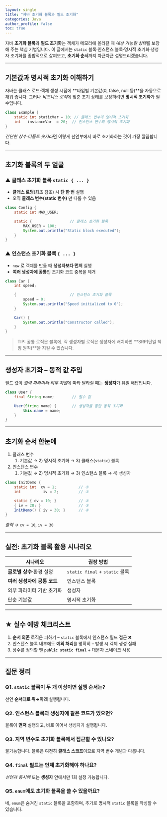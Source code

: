 ```yaml
---
layout: single
title: "자바 초기화 블록과 필드 초기화"
categories: Java
author_profile: false
toc: true
---
```


자바 **초기화 블록**과 **필드 초기화**는 객체가 메모리에 올라갈 때 *예상 가능한 상태*를 보장해 주는 핵심 기법입니다. 이 글에서는 `static` 블록·인스턴스 블록·명시적 초기화·생성자 초기화를 종합적으로 살펴보고, **초기화 순서**까지 차근차근 설명드리겠습니다.

------

## 기본값과 **명시적 초기화** 이해하기

자바는 클래스 로드·객체 생성 시점에 **타입별 기본값(0, false, null 등)**을 자동으로 채워 줍니다. 그러나 *비즈니스 로직*에 맞춘 초기 상태를 보장하려면 **명시적 초기화**가 필수입니다.

```java
class Example {
    static int staticVar = 10; // 클래스 변수의 명시적 초기화
    int   instanceVar  = 20;  // 인스턴스 변수의 명시적 초기화
}
```

*간단한 상수·디폴트 숫자*라면 이렇게 선언부에서 바로 초기화하는 것이 가장 깔끔합니다.

------

## 초기화 블록의 두 얼굴

### ▲ 클래스 초기화 블록 `static { ... }`

- **클래스 로딩**(최초 참조) 시 **단 한 번** 실행
- 오직 **클래스 변수(static 변수)** 만 다룰 수 있음

```java
class Config {
    static int MAX_USER;

    static {                 // 클래스 초기화 블록
        MAX_USER = 100;
        System.out.println("Static block executed");
    }
}
```

### ▲ 인스턴스 초기화 블록 `{ ... }`

- `new` 로 객체를 만들 때 **생성자보다 먼저** 실행
- **여러 생성자에 공통**인 초기화 코드 중복을 제거

```java
class Car {
    int speed;

    {                        // 인스턴스 초기화 블록
        speed = 0;
        System.out.println("Speed initialized to 0");
    }

    Car() {
        System.out.println("Constructor called");
    }
}
```

> TIP: 공통 로직은 블록에, 각 생성자별 로직은 생성자에 배치하면 **SRP(단일 책임 원칙)**을 지킬 수 있습니다.

------

## 생성자 초기화 – 동적 값 주입

필드 값이 *입력 파라미터*·*외부 자원*에 따라 달라질 때는 **생성자**가 유일 해답입니다.

```java
class User {
    final String name;        // 필수 값

    User(String name) {       // 생성자를 통한 동적 초기화
        this.name = name;
    }
}
```

------

## **초기화 순서** 한눈에

1. 클래스 변수
   1. 기본값 → 2) 명시적 초기화 → 3) 클래스(`static`) 블록
2. 인스턴스 변수
   1. 기본값 → 2) 명시적 초기화 → 3) 인스턴스 블록 → 4) 생성자

```java
class InitDemo {
    static int  cv = 1;          // ①
    int          iv = 2;         // ①

    static { cv = 10; }          // ②
    { iv = 20; }                 // ③
    InitDemo() { iv = 30; }      // ④
}
```

*출력 →* `cv = 10`, `iv = 30`

------

## 실전: 초기화 블록 활용 시나리오

| 시나리오                    | 권장 방법                      |
| --------------------------- | ------------------------------ |
| **글로벌 상수**·환경 설정   | `static final` + `static` 블록 |
| **여러 생성자에 공통 코드** | 인스턴스 블록                  |
| 외부 파라미터 기반 초기화   | 생성자                         |
| 단순 기본값                 | 명시적 초기화                  |

------

## ★ 실수 예방 체크리스트

1. **순서 의존** 로직은 피하기 – `static` 블록에서 인스턴스 필드 접근 ❌
2. 인스턴스 블록 내부에도 **예외 처리**를 명확히 – 발생 시 객체 생성 실패
3. 상수를 정의할 땐 **`public static final`** + 대문자 스네이크 사용

------

## 질문 정리

### Q1. `static` 블록이 두 개 이상이면 실행 순서는?

선언 **순서대로 위→아래** 실행됩니다.

### Q2. 인스턴스 블록과 생성자에 같은 코드가 있으면?

블록이 **먼저** 실행되고, 바로 이어서 생성자가 실행됩니다.

### Q3. 지역 변수도 초기화 블록에서 접근할 수 있나요?

불가능합니다. 블록은 여전히 **클래스 스코프**이므로 지역 변수 개념과 다릅니다.

### Q4. `final` 필드는 언제 초기화해야 하나요?

*선언과 동시에* 또는 **생성자** 안에서만 1회 설정 가능합니다.

### Q5. `enum`에도 초기화 블록을 쓸 수 있을까요?

네, `enum`은 숨겨진 `static` 블록을 포함하며, 추가로 명시적 `static` 블록을 작성할 수 있습니다.

